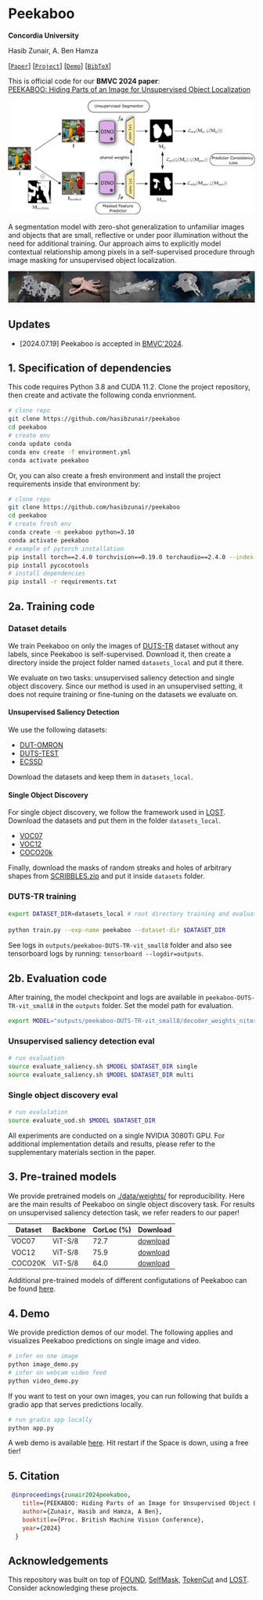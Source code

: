 # Peekaboo

**Concordia University**

Hasib Zunair, A. Ben Hamza

[[`Paper`](https://arxiv.org/abs/2407.17628)] [[`Project`](https://hasibzunair.github.io/peekaboo/)] [[`Demo`](#4-demo)] [[`BibTeX`](#5-citation)]

This is official code for our **BMVC 2024 paper**:<br>
[PEEKABOO: Hiding Parts of an Image for Unsupervised Object Localization](https://arxiv.org/abs/2407.17628)
<br>

![MSL Design](./media/figure.jpg)

A segmentation model with zero-shot generalization to unfamiliar images and objects that are small, reflective or under poor illumination without the need for additional training. Our approach aims to explicitly model contextual relationship among pixels in a self-supervised procedure through image masking for unsupervised object localization.

![Predictions of In The Wild Images](./media/images.png)

## Updates

- \[2024.07.19\] Peekaboo is accepted in [BMVC'2024](https://bmvc2024.org/).

## 1. Specification of dependencies

This code requires Python 3.8 and CUDA 11.2. Clone the project repository, then create and activate the following conda envrionment.

```bash
# clone repo
git clone https://github.com/hasibzunair/peekaboo
cd peekaboo
# create env
conda update conda
conda env create -f environment.yml
conda activate peekaboo
```

Or, you can also create a fresh environment and install the project requirements inside that environment by:

```bash
# clone repo
git clone https://github.com/hasibzunair/peekaboo
cd peekaboo
# create fresh env
conda create -n peekaboo python=3.10 
conda activate peekaboo
# example of pytorch installation
pip install torch==2.4.0 torchvision==0.19.0 torchaudio==2.4.0 --index-url https://download.pytorch.org/whl/cu124
pip install pycocotools
# install dependencies
pip install -r requirements.txt
```

## 2a. Training code

### Dataset details

We train Peekaboo on only the images of [DUTS-TR](http://saliencydetection.net/duts/) dataset without any labels, since Peekaboo is self-supervised. Download it, then create a directory inside the project folder named `datasets_local` and put it there.

We evaluate on two tasks: unsupervised saliency detection and single object discovery. Since our method is used in an unsupervised setting, it does not require training or fine-tuning on the datasets we evaluate on.

#### Unsupervised Saliency Detection

We use the following datasets:

- [DUT-OMRON](http://saliencydetection.net/dut-omron/)
- [DUTS-TEST](http://saliencydetection.net/duts/)
- [ECSSD](https://www.cse.cuhk.edu.hk/leojia/projects/hsaliency/dataset.html)

Download the datasets and keep them in `datasets_local`.

#### Single Object Discovery

For single object discovery, we follow the framework used in [LOST](https://github.com/valeoai/LOST). Download the datasets and put them in the folder `datasets_local`.

- [VOC07](http://host.robots.ox.ac.uk/pascal/VOC/)
- [VOC12](http://host.robots.ox.ac.uk/pascal/VOC/)
- [COCO20k](https://cocodataset.org/#home)

Finally, download the masks of random streaks and holes of arbitrary shapes from [SCRIBBLES.zip](https://github.com/hasibzunair/masksup-segmentation/releases/download/v1.0/SCRIBBLES.zip) and put it inside `datasets` folder.

### DUTS-TR training

```bash
export DATASET_DIR=datasets_local # root directory training and evaluation datasets

python train.py --exp-name peekaboo --dataset-dir $DATASET_DIR
```

See logs in `outputs/peekaboo-DUTS-TR-vit_small8` folder and also see tensorboard logs by running: `tensorboard --logdir=outputs`.

## 2b. Evaluation code

After training, the model checkpoint and logs are available in `peekaboo-DUTS-TR-vit_small8` in the `outputs` folder. Set the model path for evaluation.

```bash
export MODEL="outputs/peekaboo-DUTS-TR-vit_small8/decoder_weights_niter500.pt"
```

### Unsupervised saliency detection eval

```bash
# run evaluation
source evaluate_saliency.sh $MODEL $DATASET_DIR single
source evaluate_saliency.sh $MODEL $DATASET_DIR multi
```

### Single object discovery eval

```bash
# run evalulation
source evaluate_uod.sh $MODEL $DATASET_DIR
```

All experiments are conducted on a single NVIDIA 3080Ti GPU. For additional implementation details and results, please refer to the supplementary materials section in the paper.

## 3. Pre-trained models

We provide pretrained models on [./data/weights/](./data/weights/) for reproducibility. Here are the main results of Peekaboo on single object discovery task. For results on unsupervised saliency detection task, we refer readers to our paper!

|Dataset      | Backbone  |   CorLoc (%)  |   Download   |
|  ---------- | -------   |  ------ |  --------   |
| VOC07 | ViT-S/8  | 72.7 | [download](./data/weights/peekaboo_decoder_weights_niter500.pt) |
| VOC12 | ViT-S/8 | 75.9 | [download](./data/weights/peekaboo_decoder_weights_niter500.pt) |
| COCO20K | ViT-S/8 | 64.0 | [download](./data/weights/peekaboo_decoder_weights_niter500.pt) |

Additional pre-trained models of different configutations of Peekaboo can be found [here](https://github.com/hasibzunair/peekaboo/releases/tag/v1).

## 4. Demo

We provide prediction demos of our model. The following applies and visualizes Peekaboo predictions on single image and video.

```bash
# infer on one image
python image_demo.py
# infer on webcam video feed
python video_demo.py
```

If you want to test on your own images, you can run following that builds a gradio app that serves predictions locally.

```bash
# run gradio app locally
python app.py
```

A web demo is available [here](https://huggingface.co/spaces/hasibzunair/peekaboo-demo). Hit restart if the Space is down, using a free tier!

## 5. Citation

```bibtex
 @inproceedings{zunair2024peekaboo,
    title={PEEKABOO: Hiding Parts of an Image for Unsupervised Object Localization},
    author={Zunair, Hasib and Hamza, A Ben},
    booktitle={Proc. British Machine Vision Conference},
    year={2024}
  }
```

</details>

## Acknowledgements

This repository was built on top of [FOUND](https://github.com/valeoai/FOUND), [SelfMask](https://github.com/NoelShin/selfmask), [TokenCut](https://github.com/YangtaoWANG95/TokenCut) and [LOST](https://github.com/valeoai/LOST). Consider acknowledging these projects.

